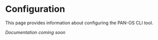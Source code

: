 # Configuration

This page provides information about configuring the PAN-OS CLI tool.

*Documentation coming soon*
